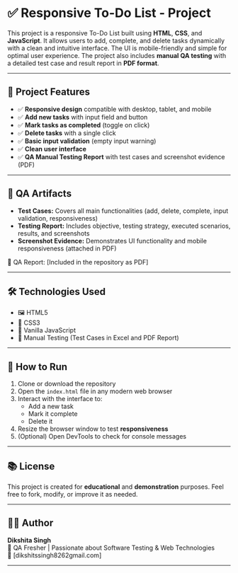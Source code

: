 # ✅ Responsive To-Do List - Project

This project is a responsive To-Do List built using **HTML**, **CSS**, and **JavaScript**. It allows users to add, complete, and delete tasks dynamically with a clean and intuitive interface. The UI is mobile-friendly and simple for optimal user experience. The project also includes **manual QA testing** with a detailed test case and result report in **PDF format**.

---

## 🧩 Project Features

- ✅ **Responsive design** compatible with desktop, tablet, and mobile
- ✅ **Add new tasks** with input field and button
- ✅ **Mark tasks as completed** (toggle on click)
- ✅ **Delete tasks** with a single click
- ✅ **Basic input validation** (empty input warning)
- ✅ **Clean user interface**
- ✅ **QA Manual Testing Report** with test cases and screenshot evidence (PDF)

---

## 🧪 QA Artifacts

- **Test Cases:** Covers all main functionalities (add, delete, complete, input validation, responsiveness)
- **Testing Report:** Includes objective, testing strategy, executed scenarios, results, and screenshots
- **Screenshot Evidence:** Demonstrates UI functionality and mobile responsiveness (attached in PDF)

📄 QA Report: [Included in the repository as PDF]

---

## 🛠 Technologies Used

- 🖼️ HTML5
- 🎨 CSS3
- 🧠 Vanilla JavaScript
- 🧪 Manual Testing (Test Cases in Excel and PDF Report)

---

## 🧠 How to Run

1. Clone or download the repository
2. Open the `index.html` file in any modern web browser
3. Interact with the interface to:
   - Add a new task
   - Mark it complete
   - Delete it
4. Resize the browser window to test **responsiveness**
5. (Optional) Open DevTools to check for console messages

---

## 📚 License

This project is created for **educational** and **demonstration** purposes. Feel free to fork, modify, or improve it as needed.

---

## 🙋‍♀️ Author

**Dikshita Singh**  
📌 QA Fresher | Passionate about Software Testing & Web Technologies  
📧 [dikshitssingh8262gmail.com]

---

